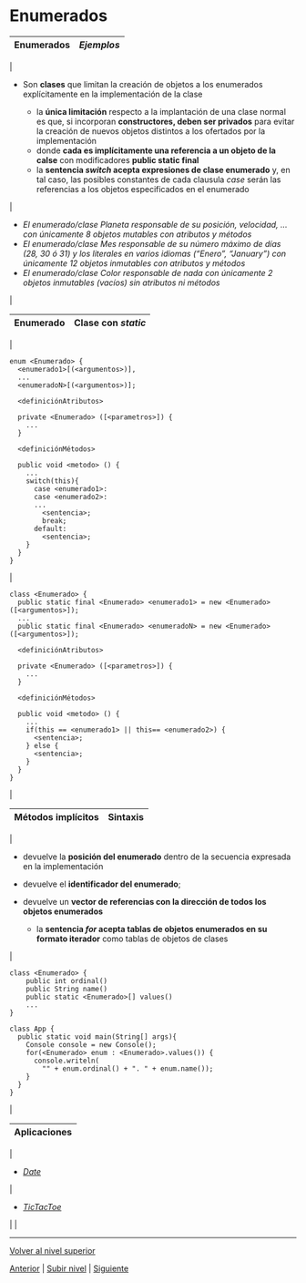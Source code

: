 # Enumerados






| **Enumerados** | *Ejemplos* |
| --- | --- |
| 
* Son **clases** que limitan la creación de objetos a los enumerados explícitamente en la implementación de la clase


	+ la **única limitación** respecto a la implantación de una clase normal es que, si incorporan **constructores, deben ser privados** para evitar la creación de nuevos objetos distintos a los ofertados por la implementación
	+ donde **cada <enumeradoX> es implícitamente una referencia a un objeto de la calse** con modificadores **public static final**
	+ la **sentencia *switch* acepta expresiones de clase enumerado** y, en tal caso, las posibles constantes de cada clausula *case* serán las referencias a los objetos especificados en el enumerado



 | 
* *El enumerado/clase Planeta responsable de su posición, velocidad, …​ con únicamente 8 objetos mutables con atributos y métodos*
* *El enumerado/clase Mes responsable de su número máximo de días (28, 30 ó 31) y los literales en varios idiomas (“Enero”, “January”) con únicamente 12 objetos inmutables con atributos y métodos*
* *El enumerado/clase Color responsable de nada con únicamente 2 objetos inmutables (vacíos) sin atributos ni métodos*


 |







| **Enumerado** | **Clase con *static*** |
| --- | --- |
| 


```
enum <Enumerado> {
  <enumerado1>[(<argumentos>)],
  ...
  <enumeradoN>[(<argumentos>)];

  <definiciónAtributos>

  private <Enumerado> ([<parametros>]) {
    ...
  }

  <definiciónMétodos>

  public void <metodo> () {
    ...
    switch(this){
      case <enumerado1>:
      case <enumerado2>:
      ...
        <sentencia>;
        break;
      default:
        <sentencia>;
    }
  }
}
```


 | 


```
class <Enumerado> {
  public static final <Enumerado> <enumerado1> = new <Enumerado>([<argumentos>]);
  ...
  public static final <Enumerado> <enumeradoN> = new <Enumerado>([<argumentos>]);

  <definiciónAtributos>

  private <Enumerado> ([<parametros>]) {
    ...
  }

  <definiciónMétodos>

  public void <metodo> () {
    ...
    if(this == <enumerado1> || this== <enumerado2>) {
      <sentencia>;
    } else {
      <sentencia>;
    }
  }
}
```


 |







| **Métodos implícitos** | **Sintaxis** |
| --- | --- |
| 
* devuelve la **posición del enumerado** dentro de la secuencia expresada en la implementación
* devuelve el **identificador del enumerado**;
* devuelve un **vector de referencias con la dirección de todos los objetos enumerados**


	+ la **sentencia *for* acepta tablas de objetos enumerados en su formato iterador** como tablas de objetos de clases



 | 


```
class <Enumerado> {
    public int ordinal()
    public String name()
    public static <Enumerado>[] values()
    ...
}

class App {
  public static void main(String[] args){
    Console console = new Console();
    for(<Enumerado> enum : <Enumerado>.values()) {
      console.writeln(
        "" + enum.ordinal() + ". " + enum.name());
    }
  }
}
```


 |








| **Aplicaciones** |
| --- |
| 
* [*Date*](https://github.com/USantaTecla-tech-java/src/tree/main/src/main/java/es/usantatecla/a5_units/a3_date/a3_enums)


 | 
* [*TicTacToe*](https://github.com/USantaTecla-tech-java/game-ticTacToe/tree/master/domainModel/basic/src/main/java/usantatecla)


 |  |


---

[Volver al nivel superior](../README.md)



[Anterior](../u7stringsManipulation/README.md) | [Subir nivel](../README.md) | [Siguiente](../u1publicViewOfClasses/README.md)

